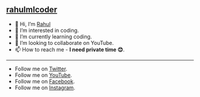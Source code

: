 ## [rahulmlcoder](https://github.com/rahulmlcoder)
- 👋 Hi, I’m [Rahul](https://github.com/rahulmlcoder)
- 👀 I’m interested in coding.
- 🌱 I’m currently learning coding.
- 💞️ I’m looking to collaborate on YouTube.
- 📫 How to reach me - **I need private time 😊**.
------------------------------------------------------------------------------------------------------------------------------
- Follow me on [Twitter](https://twitter.com/rahulmlcoder).
- Follow me on [YouTube](https://youtube.com/channel/@RahulTheCoder).
- Follow me on [Facebook](https://www.facebook.com/RahulTheCoder).
- Follow me on [Instagram](https://www.instagram.com/rahul_mondal_coder).

<!---
RahulMLCoder/RahulMLCoder is a ✨ special ✨ repository because its `README.md` (this file) appears on your GitHub profile.
You can click the Preview link to take a look at your changes.
--->
